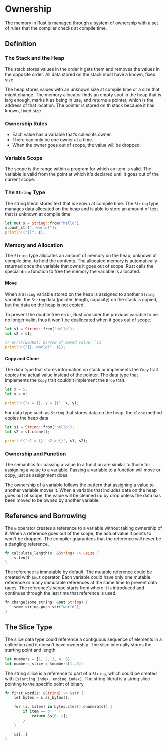 # Ownership

The memory in Rust is managed through a system of ownership with a set of rules that the compiler checks at compile time.

## Definition

### The Stack and the Heap

The stack stores values in the order it gets them and removes the values in the opposite order. All data stored on the stack must have a known, fixed size.

The heap stores values with an unknown size at compile time or a size that might change. The memory allocator finds an empty spot in the heap that is larg enough, marks it as being in use, and returns a pointer, which is the address of that location. The pointer is stored on th stack because it has known, fixed size.

### Ownership Rules

- Each value has a variable that’s called its owner.
- There can only be one owner at a time.
- When the owner goes out of scope, the value will be dropped.

### Variable Scope

The scope is the range within a program for which an item is valid. The variable is valid from the point at which it's declared until it goes out of the current scope.

### The `String` Type

The string literal stores text that is known at compile time. The `String` type manages data allocated on the heap and is able to store an amount of text that is unknown at compile time.

```rs
let mut s = String::from("hello");
s.push_str(", world!");
println!("{}", s);
```

### Memory and Allocation

The `String` type allocates an amount of memory on the heap, unknown at compile time, to hold the contents. The allocated memory is automatically returned once the variable that owns it goes out of scope. Rust calls the special `drop` function to free the memory the variable is allocated.

#### Move

When a `String` variable stored on the heap is assigned to another `String` variable, the `String` data (pointer, length, capacity) on the stack is copied, but the data on the heap is not copied.

To prevent the double free error, Rust consider the previous variable to be no longer valid, thus it won't be deallocated when it goes out of scope.

```rs
let s1 = String::from("hello");
let s2 = s1;

// error[E0382]: borrow of moved value: `s1`
println!("{}, world!", s1);
```

#### Copy and Clone

The data type that stores information on stack or implements the `Copy` trait copies the actual value instead of the pointer. The data type that implements the `Copy` trait couldn't implement the `Drop` trait.

```rs
let x = 5;
let y = x;

println!("x = {}, y = {}", x, y);
```

For data type such as `String` that stores data on the heap, the `clone` method copies the heap data.

```rs
let s1 = String::from("hello");
let s2 = s1.clone();

println!("s1 = {}, s2 = {}", s1, s2);
```

### Ownership and Function

The semantics for passing a value to a function are similar to those for assigning a value to a variable. Passing a variable to a function will move or copy, just as assignment does.

The ownership of a variable follows the pattern that assigning a value to another variable moves it. When a variable that includes data on the heap goes out of scope, the value will be cleaned up by drop unless the data has been moved to be owned by another variable.

## Reference and Borrowing

The `&` operator creates a reference to a variable without taking ownership of it. When a reference goes out of the scope, the actual value it points to won't be dropped. The compiler guarantees that the reference will never be a dangling reference.

```rs
fn calculate_length(s: &String) -> usize {
    s.len()
}
```

The reference is immutable by default. The mutable reference could be created with `&mut` operator. Each variable could have only one mutable reference or many immutable references at the same time to prevent data races. The reference's scope starts from where it is introduced and continues through the last time that reference is used.

```rs
fn change(some_string: &mut String) {
    some_string.push_str("world");
}
```

## The Slice Type

The slice data type could reference a contiguous sequence of elements in a collection and it doesn't have ownership. The slice internally stores the starting point and length.

```rs
let numbers = [1, 2, 3, 4, 5];
let numbers_slice = &numbers[1..3];
```

The string sllice is a reference to part of a `String`, which could be created with `[starting_index..ending_index]`. The string literal is a string slice pointing to the specific point of binary.

```rs
fn first_word(s: &String) -> &str {
    let bytes = s.as_bytes();

    for (i, &item) in bytes.iter().enumerate() {
        if item == b' ' {
            return &s[0..i];
        }
    }

    &s[..]
}
```
